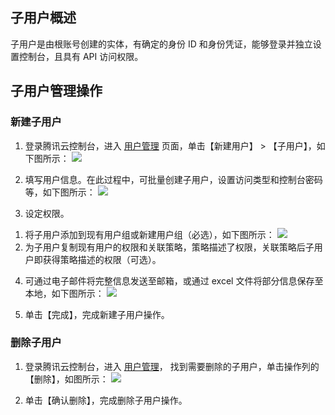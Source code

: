 ## 子用户概述
子用户是由根账号创建的实体，有确定的身份 ID 和身份凭证，能够登录并独立设置控制台，且具有 API 访问权限。

## 子用户管理操作

### 新建子用户
1. 登录腾讯云控制台，进入 [用户管理](https://console.cloud.tencent.com/cam) 页面，单击【新建用户】 > 【子用户】，如下图所示：
![](https://main.qcloudimg.com/raw/a4ad70a6f03dc204f7ed5766e0dcb99d.png)

2. 填写用户信息。在此过程中，可批量创建子用户，设置访问类型和控制台密码等，如下图所示：
![](https://main.qcloudimg.com/raw/fd733e95fc6d2b830779e4651474247f.png)

3. 设定权限。
1) 将子用户添加到现有用户组或新建用户组（必选），如下图所示：
![](https://main.qcloudimg.com/raw/6b91177a19888cac47677bed19a96c5c.png)
2) 为子用户复制现有用户的权限和关联策略，策略描述了权限，关联策略后子用户即获得策略描述的权限（可选）。

4. 可通过电子邮件将完整信息发送至邮箱，或通过 excel 文件将部分信息保存至本地，如下图所示：
![](https://main.qcloudimg.com/raw/5538d2b037b8d0299c6f96185e85f828.png)

5. 单击【完成】，完成新建子用户操作。


### 删除子用户

1. 登录腾讯云控制台，进入 [用户管理](https://console.cloud.tencent.com/cam)， 找到需要删除的子用户，单击操作列的【删除】，如图所示：
![](https://main.qcloudimg.com/raw/ddf997c0433a44cd5639511d377ce1c2.png)

2. 单击【确认删除】，完成删除子用户操作。



